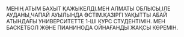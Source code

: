 МЕНІҢ АТЫМ БАХЫТ ҚАЖЫКЕЛДІ.МЕН АЛМАТЫ ОБЛЫСЫ,ІЛЕ АУДАНЫ,ЧАПАЙ АУЫЛЫНДА ӨСТІМ.ҚАЗІРГІ УАҚЫТТЫ АБАЙ АТЫНДАҒЫ УНИВЕРСИТЕТТЕ 1-ШІ КУРС СТУДЕНТІМІН.
МЕН БАСКЕТБОЛ ЖӘНЕ ПИАНИНОДА ОЙНАҒАНДЫ ЖАҚСЫ КӨРЕМІН.
